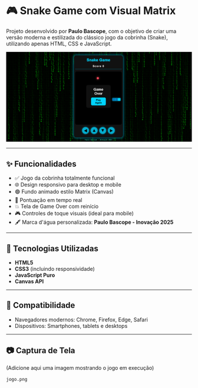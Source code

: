 # 🎮 Snake Game com Visual Matrix

Projeto desenvolvido por **Paulo Bascope**, com o objetivo de criar uma versão moderna e estilizada do clássico jogo da cobrinha (Snake), utilizando apenas HTML, CSS e JavaScript.

![Snake Game Preview](jogo.png) <!-- Substitua por uma imagem real do jogo se quiser -->

---

## ✨ Funcionalidades

- ✅ Jogo da cobrinha totalmente funcional
- 🌐 Design responsivo para desktop e mobile
- 🟢 Fundo animado estilo Matrix (Canvas)
- 🎯 Pontuação em tempo real
- 💥 Tela de Game Over com reinício
- 🎮 Controles de toque visuais (ideal para mobile)
- 🖋️ Marca d'água personalizada: **Paulo Bascope - Inovação 2025**

---

## 🚀 Tecnologias Utilizadas

- **HTML5**
- **CSS3** (incluindo responsividade)
- **JavaScript Puro**
- **Canvas API**

---

## 📱 Compatibilidade

- Navegadores modernos: Chrome, Firefox, Edge, Safari
- Dispositivos: Smartphones, tablets e desktops

---

## 📷 Captura de Tela

(Adicione aqui uma imagem mostrando o jogo em execução)  
```bash
jogo.png
